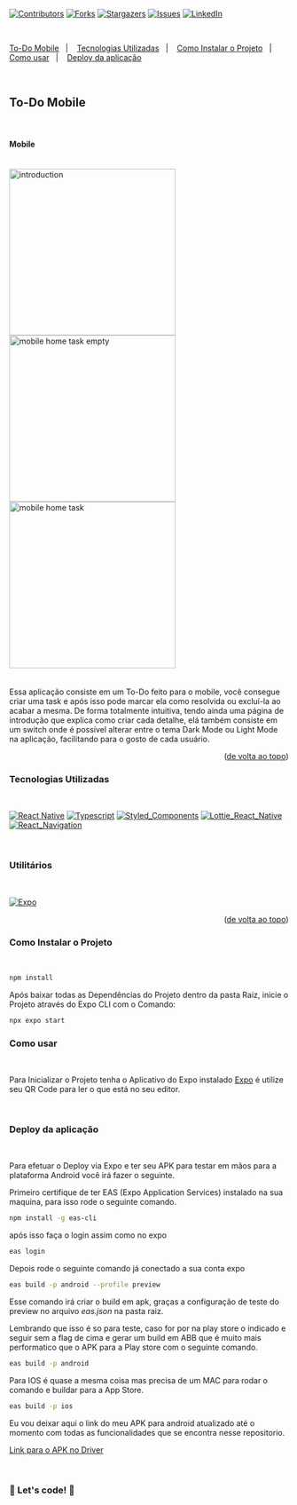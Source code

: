 <a name="readme-top"></a>


[![Contributors][contributors-shield]][contributors-url]
[![Forks][forks-shield]][forks-url]
[![Stargazers][stars-shield]][stars-url]
[![Issues][issues-shield]][issues-url]
[![LinkedIn][linkedin-shield]][linkedin-url]

<br>

  <a href="#To-Do-Mobile">To-Do Mobile</a>&nbsp;&nbsp;&nbsp;|&nbsp;&nbsp;&nbsp;
  <a href="#Tecnologias-Utilizadas">Tecnologias Utilizadas</a>&nbsp;&nbsp;&nbsp;|&nbsp;&nbsp;&nbsp;
  <a href="#Como-Instalar-o-Projeto">Como Instalar o Projeto</a>&nbsp;&nbsp;&nbsp;|&nbsp;&nbsp;&nbsp;
  <a href="#Como-usar">Como usar</a>&nbsp;&nbsp;&nbsp;|&nbsp;&nbsp;&nbsp;
  <a href="#Deploy-da-aplicação">Deploy da aplicação</a>


<br>

## <strong>To-Do Mobile</strong>

<br>

#### <strong>Mobile</strong>

<br>


<img width="300" alt="introduction" src="https://github.com/HMontarroyos/to_do/assets/60220406/438f4814-3fc5-4193-b7a1-199b2c966d78">
<br>
<img width="300" alt="mobile home task empty" src="https://github.com/HMontarroyos/to_do/assets/60220406/a20103e9-417c-405d-9127-f893117b569f">
<br>
<img width="300" alt="mobile home task" src="https://github.com/HMontarroyos/to_do/assets/60220406/fd55a79c-5334-40fa-903b-9f960e7eeb49">


<br>
<br>
<br>
Essa aplicação consiste em um To-Do feito para o mobile, você consegue criar uma task e após isso pode marcar ela como resolvida ou excluí-la ao acabar a mesma.
De forma totalmente intuitiva, tendo ainda uma página de introdução que explica como criar cada detalhe, elá também consiste em um switch onde é possível alterar entre o tema Dark Mode ou Light Mode na aplicação, facilitando para o gosto de cada usuário. 

<br/>

<p align="right">(<a href="#readme-top">de volta ao topo</a>)</p>


### <strong>Tecnologias Utilizadas</strong>

<br>

  [![React Native][React Native]][React_Native-url]
  [![Typescript][Typescript]][Typescript-url]
  [![Styled_Components][Styled_Components]][Styled_Components-url]
  [![Lottie_React_Native][Lottie_React_Native]][Lottie_React_Native-url]
  [![React_Navigation][React_Navigation]][React_Navigation-url]



<br>

### <strong>Utilitários</strong>

<br>

  [![Expo][Expo]][Expo-url]


<p align="right">(<a href="#readme-top">de volta ao topo</a>)</p>


### <strong>Como Instalar o Projeto</strong>
<br>

```sh
npm install
```
Após baixar todas as Dependências do Projeto dentro da pasta Raiz, inicie o Projeto através do Expo CLI  com o Comando: 

```sh
npx expo start
```


### <strong>Como usar</strong> 
<br>

Para Inicializar o Projeto tenha o Aplicativo do Expo instalado <a href="https://expo.dev/" target="_blank">Expo</a> é utilize seu QR Code para ler o que está no seu editor. 

<br>

### <strong>Deploy da aplicação</strong> 
<br>

Para efetuar o Deploy via Expo e ter seu APK para testar em mãos para a plataforma Android você irá fazer o seguinte.

Primeiro certifique de ter EAS (Expo Application Services) instalado na sua maquina, para isso rode o seguinte comando. 

```sh
npm install -g eas-cli
```
após isso faça o login assim como no expo 

```sh
eas login
```

Depois rode o seguinte comando já conectado a sua conta expo 

```sh
eas build -p android --profile preview
```
Esse comando irá criar o build em apk, graças a configuração de teste do preview no arquivo <i>eas.json</i> na pasta raiz.

Lembrando que isso é so para teste, caso for por na play store o indicado e seguir sem a flag de cima e gerar um build em ABB que é muito mais performatico que o APK para a Play store com o seguinte comando. 

```sh
eas build -p android
```

Para IOS é quase a mesma coisa mas precisa de um MAC para rodar o comando e buildar para a App Store. 

```sh
eas build -p ios
```
Eu vou deixar aqui o link do meu APK para android atualizado até o momento com todas as funcionalidades que se encontra nesse repositorio.

 <a href="https://drive.google.com/file/d/16uNOXyLjpI_8bNrRxbQPg77EUdqP6P6l/view?usp=sharing" target="_blank">Link para o APK no Driver</a>


<br>


### 🚀 Let's code! 🚀 ###


<!-- MARKDOWN LINKS & IMAGES -->
<!-- https://www.markdownguide.org/basic-syntax/#reference-style-links -->
[contributors-shield]: https://img.shields.io/github/contributors/HMontarroyos/to_do.svg?style=for-the-badge
[contributors-url]: https://github.com/HMontarroyos/to_do/graphs/contributors
[forks-shield]: https://img.shields.io/github/forks/HMontarroyos/to_do.svg?style=for-the-badge
[forks-url]: https://github.com/HMontarroyos/to_do_list/fork
[stars-shield]: https://img.shields.io/github/stars/HMontarroyos/to_do.svg?style=for-the-badge
[stars-url]: https://github.com/HMontarroyos/to_do_list/stargazers
[issues-shield]: https://img.shields.io/github/issues/HMontarroyos/to_do.svg?style=for-the-badge
[issues-url]: https://github.com/HMontarroyos/to_do/issues
[linkedin-shield]: https://img.shields.io/badge/-LinkedIn-black.svg?style=for-the-badge&logo=linkedin&colorB=555
[linkedin-url]: https://www.linkedin.com/in/hebertmontarroyos-developer/


[React Native]: https://img.shields.io/badge/react_native-%2320232a.svg?style=for-the-badge&logo=react&logoColor=%2361DAFB
[React_Native-url]: https://reactnative.dev/
[Typescript]: https://img.shields.io/badge/TypeScript-007ACC?style=for-the-badge&logo=typescript&logoColor=white
[Typescript-url]: https://www.typescriptlang.org/
[Styled_Components]: https://img.shields.io/badge/styled--components-DB7093?style=for-the-badge&logo=styled-components&logoColor=white
[Styled_Components-url]: https://styled-components.com/
[Lottie_React_Native]: https://img.shields.io/badge/Lottie%20React%20Native-%23013243.svg?style=for-the-badge
[Lottie_React_Native-url]: https://github.com/lottie-react-native/lottie-react-native#readme

[React_Navigation]: https://img.shields.io/badge/React%20Navigation-%23150458.svg?style=for-the-badge
[React_Navigation-url]: https://reactnavigation.org/





[Expo]: https://img.shields.io/badge/expo-1C1E24?style=for-the-badge&logo=expo&logoColor=#D04A37
[Expo-url]: https://expo.dev/
